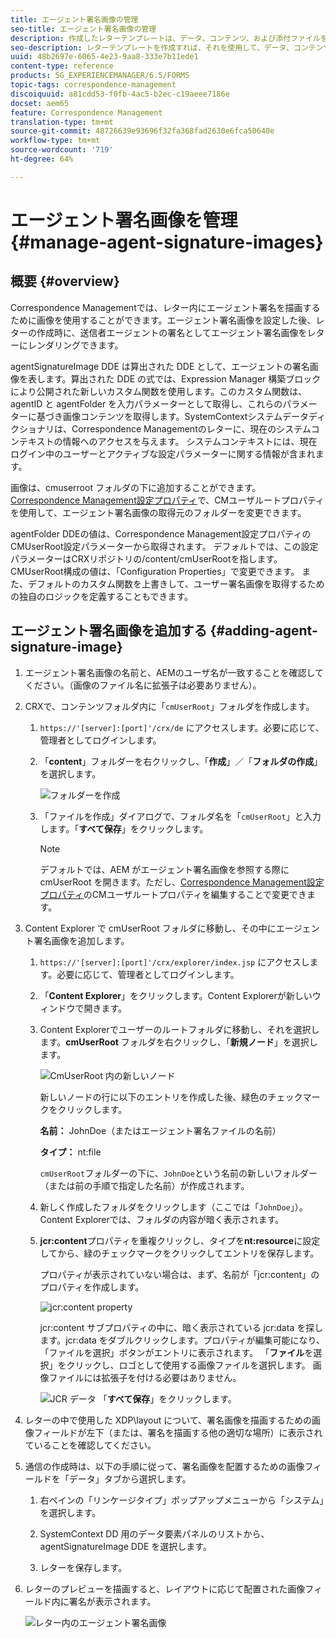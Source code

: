 ```yaml
---
title: エージェント署名画像の管理
seo-title: エージェント署名画像の管理
description: 作成したレターテンプレートは、データ、コンテンツ、および添付ファイルを管理することにより、AEM Forms で通信を作成する際に使用することができます。
seo-description: レターテンプレートを作成すれば、それを使用して、データ、コンテンツ、および添付ファイルを管理することにより AEM Forms で通信を作成できます。
uuid: 48b2697e-6065-4e23-9aa8-333e7b11ede1
content-type: reference
products: SG_EXPERIENCEMANAGER/6.5/FORMS
topic-tags: correspondence-management
discoiquuid: a81cdd53-f0fb-4ac5-b2ec-c19aeee7186e
docset: aem65
feature: Correspondence Management
translation-type: tm+mt
source-git-commit: 48726639e93696f32fa368fad2630e6fca50640e
workflow-type: tm+mt
source-wordcount: '719'
ht-degree: 64%

---
```



# エージェント署名画像を管理{#manage-agent-signature-images}

## 概要 {#overview}

Correspondence Managementでは、レター内にエージェント署名を描画するために画像を使用することができます。エージェント署名画像を設定した後、レターの作成時に、送信者エージェントの署名としてエージェント署名画像をレターにレンダリングできます。

agentSignatureImage DDE は算出された DDE として、エージェントの署名画像を表します。算出された DDE の式では、Expression Manager 構築ブロックにより公開された新しいカスタム関数を使用します。このカスタム関数は、agentID と agentFolder を入力パラメーターとして取得し、これらのパラメーターに基づき画像コンテンツを取得します。SystemContextシステムデータディクショナリは、Correspondence Managementのレターに、現在のシステムコンテキストの情報へのアクセスを与えます。 システムコンテキストには、現在ログイン中のユーザーとアクティブな設定パラメーターに関する情報が含まれます。

画像は、cmuserroot フォルダの下に追加することができます。[Correspondence Management設定プロパティ](/help/forms/using/cm-configuration-properties.md)で、CMユーザルートプロパティを使用して、エージェント署名画像の取得元のフォルダーを変更できます。

agentFolder DDEの値は、Correspondence Management設定プロパティのCMUserRoot設定パラメーターから取得されます。 デフォルトでは、この設定パラメーターはCRXリポジトリの/content/cmUserRootを指します。 CMUserRoot構成の値は、「Configuration Properties」で変更できます。
また、デフォルトのカスタム関数を上書きして、ユーザー署名画像を取得するための独自のロジックを定義することもできます。

## エージェント署名画像を追加する {#adding-agent-signature-image}

1. エージェント署名画像の名前と、AEMのユーザ名が一致することを確認してください。（画像のファイル名に拡張子は必要ありません）。
1. CRXで、コンテンツフォルダ内に「`cmUserRoot`」フォルダを作成します。

   1. `https://'[server]:[port]'/crx/de` にアクセスします。必要に応じて、管理者としてログインします。

   1. 「**content**」フォルダーを右クリックし、「**作成**」／「**フォルダの作成**」を選択します。

      ![フォルダーを作成](assets/1_createnode_cmuserroot.png)

   1. 「ファイルを作成」ダイアログで、フォルダ名を「`cmUserRoot`」と入力します。「**すべて保存**」をクリックします。

      >[!NOTE]
      >
      >デフォルトでは、AEM がエージェント署名画像を参照する際に cmUserRoot を開きます。ただし、[Correspondence Management設定プロパティ](/help/forms/using/cm-configuration-properties.md)のCMユーザルートプロパティを編集することで変更できます。

1. Content Explorer で cmUserRoot フォルダに移動し、その中にエージェント署名画像を追加します。

   1. `https://'[server]:[port]'/crx/explorer/index.jsp` にアクセスします。必要に応じて、管理者としてログインします。
   1. 「**Content Explorer**」をクリックします。Content Explorerが新しいウィンドウで開きます。
   1. Content Explorerでユーザーのルートフォルダに移動し、それを選択します。**cmUserRoot** フォルダを右クリックし、「**新規ノード**」を選択します。

      ![CmUserRoot 内の新しいノード](assets/2_cmuserroot_newnode.png)

      新しいノードの行に以下のエントリを作成した後、緑色のチェックマークをクリックします。

      **名前：** JohnDoe（またはエージェント署名ファイルの名前）

      **タイプ：** nt:file

      `cmUserRoot`フォルダーの下に、`JohnDoe`という名前の新しいフォルダー（または前の手順で指定した名前）が作成されます。

   1. 新しく作成したフォルダをクリックします（ここでは「`JohnDoe`」）。Content Explorerでは、フォルダの内容が暗く表示されます。

   1. **jcr:content**&#x200B;プロパティを重複クリックし、タイプを&#x200B;**nt:resource**&#x200B;に設定してから、緑のチェックマークをクリックしてエントリを保存します。

      プロパティが表示されていない場合は、まず、名前が「jcr:content」のプロパティを作成します。

      ![jcr:content property](assets/3_jcrcontentntresource.png)

      jcr:content サブプロパティの中に、暗く表示されている jcr:data を探します。jcr:data をダブルクリックします。プロパティが編集可能になり、「ファイルを選択」ボタンがエントリに表示されます。 「**ファイル**&#x200B;を選択」をクリックし、ロゴとして使用する画像ファイルを選択します。 画像ファイルには拡張子を付ける必要はありません。

      ![JCR データ](assets/5_jcrdata.png)
   「**すべて保存**」をクリックします。

1. レターの中で使用した XDP\layout について、署名画像を描画するための画像フィールドが左下（または、署名を描画する他の適切な場所）に表示されていることを確認してください。
1. 通信の作成時は、以下の手順に従って、署名画像を配置するための画像フィールドを「データ」タブから選択します。

   1. 右ペインの「リンケージタイプ」ポップアップメニューから「システム」を選択します。

   1. SystemContext DD 用のデータ要素パネルのリストから、agentSignatureImage DDE を選択します。

   1. レターを保存します。

1. レターのプレビューを描画すると、レイアウトに応じて配置された画像フィールド内に署名が表示されます。

   ![レター内のエージェント署名画像](assets/letterwithsignature.png)

